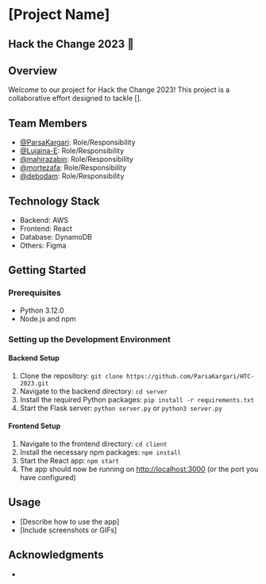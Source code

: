 # [Project Name]

## Hack the Change 2023 🪿

## Overview

Welcome to our project for Hack the Change 2023! This project is a collaborative effort designed to tackle [].

## Team Members

- [@ParsaKargari](https://github.com/ParsaKargari): Role/Responsibility
- [@Lujaina-E](https://github.com/Lujaina-E): Role/Responsibility
- [@mahirazabin](https://github.com/mahirazabin): Role/Responsibility
- [@mortezafa](https://github.com/mortezafa): Role/Responsibility
- [@debodam](https://github.com/debodam): Role/Responsibility

## Technology Stack

- Backend: AWS
- Frontend: React
- Database: DynamoDB
- Others: Figma

## Getting Started

### Prerequisites

- Python 3.12.0
- Node.js and npm

### Setting up the Development Environment

#### Backend Setup

1. Clone the repository: `git clone https://github.com/ParsaKargari/HTC-2023.git`
2. Navigate to the backend directory: `cd server`
3. Install the required Python packages: `pip install -r requirements.txt`
4. Start the Flask server: `python server.py` or `python3 server.py`

#### Frontend Setup

1. Navigate to the frontend directory: `cd client`
2. Install the necessary npm packages: `npm install`
3. Start the React app: `npm start`
4. The app should now be running on [http://localhost:3000](http://localhost:3000) (or the port you have configured)

## Usage

- [Describe how to use the app]
- [Include screenshots or GIFs]

## Acknowledgments

-
